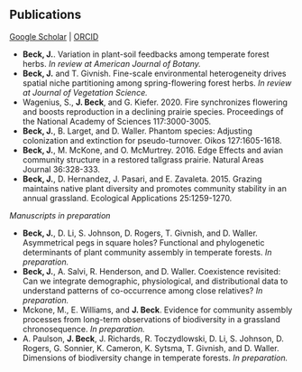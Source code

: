## Publications

[Google Scholar](https://scholar.google.com/citations?user=IC3onsQAAAAJ&hl=en&oi=ao)  \|  [ORCID](https://orcid.org/0000-0001-9515-5440)

* **Beck, J.**. Variation in plant-soil feedbacks among temperate forest herbs. *In review at American Journal of Botany.*
* **Beck, J.** and T. Givnish. Fine-scale environmental heterogeneity drives spatial niche partitioning among spring-flowering forest herbs. *In review at Journal of Vegetation Science.*
* Wagenius, S., **J. Beck**, and G. Kiefer. 2020. Fire synchronizes flowering and boosts reproduction in a declining prairie species. Proceedings of the National Academy of Sciences 117:3000-3005.
* **Beck, J.**, B. Larget, and D. Waller. Phantom species: Adjusting colonization and extinction for pseudo-turnover. Oikos 127:1605-1618.
* **Beck, J.**, M. McKone, and O. McMurtrey. 2016. Edge Effects and avian community structure in a restored tallgrass prairie. Natural Areas Journal 36:328-333.
* **Beck, J.**, D. Hernandez, J. Pasari, and E. Zavaleta. 2015. Grazing maintains native plant diversity and promotes community stability in an annual grassland. Ecological Applications 25:1259-1270.

*Manuscripts in preparation*

* **Beck, J.**, D. Li, S. Johnson, D. Rogers, T. Givnish, and D. Waller. Asymmetrical pegs in square holes? Functional and phylogenetic determinants of plant community assembly in temperate forests. *In preparation.*
* **Beck, J.**, A. Salvi, R. Henderson, and D. Waller. Coexistence revisited: Can we integrate demographic, physiological, and 
		distributional data to understand patterns of co-occurrence among close relatives? *In preparation.*
* Mckone, M., E. Williams, and **J. Beck**. Evidence for community assembly processes from long-term
observations of biodiversity in a grassland chronosequence. *In preparation.*
* A. Paulson, **J. Beck**, J. Richards, R. Toczydlowski, D. Li, S. Johnson, D. Rogers, G. Sonnier, K. Cameron, K. Sytsma, T. Givnish, and D. Waller. Dimensions of biodiversity change in temperate forests. *In preparation.*

